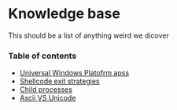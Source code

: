 # Knowledge base

This should be a list of anything weird we dicover

### Table of contents

- [Universal Windows Platofrm apss](/KB/universal-windows-platform.md)
- [Shellcode exit strategies](/KB/shellcode-exit-strategy.md)
- [Child processes](/KB/child-processes.md)
- [Ascii VS Unicode](/KB/ascii-unicode.md)